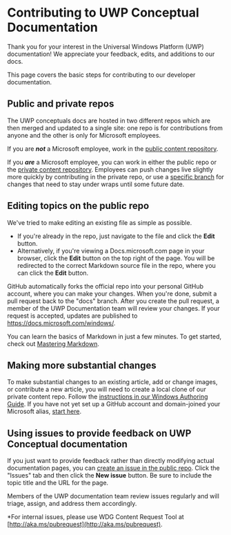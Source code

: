 # Contributing to UWP Conceptual Documentation

Thank you for your interest in the Universal Windows Platform (UWP) documentation! We appreciate your feedback, edits, and additions to our docs.

This page covers the basic steps for contributing to our developer documentation.

## Public and private repos

The UWP conceptuals docs are hosted in two different repos which are then merged and updated to a single site: one repo is for contributions from anyone and the other is only for Microsoft employees.

If you are ***not*** a Microsoft employee, work in the [public content repository](https://github.com/MicrosoftDocs/windows-uwp).

If you ***are*** a Microsoft employee, you can work in either the public repo or the [private content repository](https://cpubwin.visualstudio.com/_git/windows-uwp). Employees can push changes live slightly more quickly by contributing in the private repo, or use a [specific branch](https://review.docs.microsoft.com/en-us/windows-authoring-guide/uwp/conceptual/setup-local-repo-for-large-changes#what-branch-should-i-use-for-my-authoring) for changes that need to stay under wraps until some future date.

## Editing topics on the public repo

We've tried to make editing an existing file as simple as possible. 
- If you're already in the repo, just navigate to the file and click the **Edit** button.  
- Alternatively, if you're viewing a Docs.microsoft.com page in your browser, click the **Edit** button on the top right of the page. You will be redirected to the correct Markdown source file in the repo, where you can click the **Edit** button. 

GitHub automatically forks the official repo into your personal GitHub account, where you can make your changes. When you're done, submit a pull request back to the "docs" branch. After you create the pull request, a member of the UWP Documentation team will review your changes. 
If your request is accepted, updates are published to https://docs.microsoft.com/windows/.

You can learn the basics of Markdown in just a few minutes.  To get started, check out [Mastering Markdown](https://guides.github.com/features/mastering-markdown/).

## Making more substantial changes

To make substantial changes to an existing article, add or change images, or contribute a new article, you will need to create a local clone of our private content repo. Follow the [instructions in our Windows Authoring Guide](https://review.docs.microsoft.com/en-us/windows-authoring-guide/uwp/conceptual/). If you have not yet set up a GitHub account and domain-joined your Microsoft alias, [start here](https://review.docs.microsoft.com/en-us/windows-authoring-guide/github-account).

## Using issues to provide feedback on UWP Conceptual documentation

If you just want to provide feedback rather than directly modifying actual documentation pages, you can [create an issue in the public repo](https://github.com/MicrosoftDocs/windows-uwp/issues). Click the "Issues" tab and then click the **New issue** button. Be sure to include the topic title and the URL for the page.

Members of the UWP documentation team review issues regularly and will triage, assign, and address them accordingly.

*For internal issues, please use WDG Content Request Tool at [http://aka.ms/pubrequest](http://aka.ms/pubrequest). 

